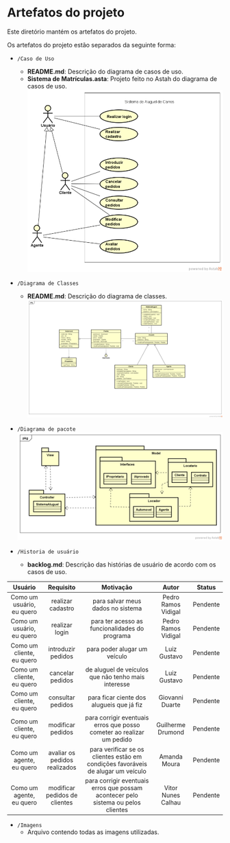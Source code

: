 # Artefatos do projeto

Este diretório mantém os artefatos do projeto. 


Os artefatos do projeto estão separados da seguinte forma:
* `/Caso de Uso`
	* **README.md**: Descrição do diagrama de casos de uso.
	* **Sistema de Matrículas.asta**: Projeto feito no Astah do diagrama de casos de uso.
   ![Caso de uso inicial](Imagens/DiagramaDeCasoDeUso.png)

* `/Diagrama de Classes`
	* **README.md**: Descrição do diagrama de classes.
   ![UML - Diagrama de classes](Imagens/DiagramaDeClasse.png)

* `/Diagrama de pacote`
   ![UML - Diagrama de pacotes](Imagens/DigramaDePacote.png)

* `/Historia de usuário`
	* **backlog.md**: Descrição das histórias de usuário de acordo com os casos de uso.
 
| Usuário      | Requisito | Motivação     |Autor     |Status     |
| :----:        |    :----:   |          :----: |           :----: |            :----: |
| Como um usuário, eu quero | realizar cadastro | para salvar meus dados no sistema | Pedro Ramos Vidigal | Pendente |
| Como um usuário, eu quero | realizar login | para ter acesso as funcionalidades do programa | Pedro Ramos Vidigal | Pendente |
| Como um cliente, eu quero | introduzir pedidos | para poder alugar um veículo | Luiz Gustavo | Pendente |
| Como um cliente, eu quero | cancelar pedidos | de aluguel de veículos que não tenho mais interesse | Luiz Gustavo | Pendente |
| Como um cliente, eu quero | consultar pedidos | para ficar ciente dos alugueis que já fiz | Giovanni Duarte | Pendente |
| Como um cliente, eu quero | modificar pedidos | para corrigir eventuais erros que posso cometer ao realizar um pedido | Guilherme Drumond | Pendente |
| Como um agente, eu quero | avaliar os pedidos realizados | para verificar se os clientes estão em condições favoráveis de alugar um veículo | Amanda Moura | Pendente |
| Como um agente, eu quero | modificar pedidos de clientes | para corrigir eventuais erros que possam acontecer pelo sistema ou pelos clientes | Vitor Nunes Calhau | Pendente |


* `/Imagens`
	* Arquivo contendo todas as imagens utilizadas.
